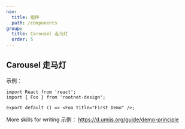 ```yaml
---
nav:
  title: 组件
  path: /components
group:
  title: Carousel 走马灯
  order: 5
---
```


## Carousel 走马灯

示例：

```tsx
import React from 'react';
import { Foo } from 'rootnet-design';

export default () => <Foo title="First Demo" />;
```

More skills for writing 示例： https://d.umijs.org/guide/demo-principle
